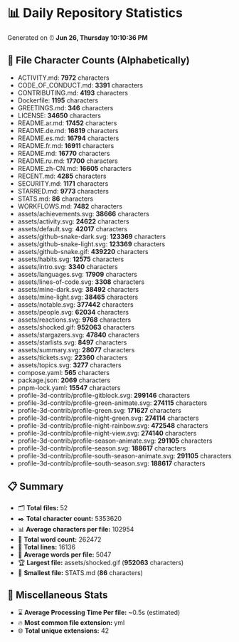 # 📊 Daily Repository Statistics
Generated on ⏰ **Jun 26, Thursday 10:10:36 PM**

## 📂 File Character Counts (Alphabetically)
- ACTIVITY.md: **7972** characters
- CODE_OF_CONDUCT.md: **3391** characters
- CONTRIBUTING.md: **4193** characters
- Dockerfile: **1195** characters
- GREETINGS.md: **346** characters
- LICENSE: **34650** characters
- README.ar.md: **17452** characters
- README.de.md: **16819** characters
- README.es.md: **16794** characters
- README.fr.md: **16911** characters
- README.md: **16770** characters
- README.ru.md: **17700** characters
- README.zh-CN.md: **16605** characters
- RECENT.md: **4285** characters
- SECURITY.md: **1171** characters
- STARRED.md: **9773** characters
- STATS.md: **86** characters
- WORKFLOWS.md: **7482** characters
- assets/achievements.svg: **38666** characters
- assets/activity.svg: **24622** characters
- assets/default.svg: **42017** characters
- assets/github-snake-dark.svg: **123369** characters
- assets/github-snake-light.svg: **123369** characters
- assets/github-snake.gif: **439220** characters
- assets/habits.svg: **12575** characters
- assets/intro.svg: **3340** characters
- assets/languages.svg: **17909** characters
- assets/lines-of-code.svg: **3308** characters
- assets/mine-dark.svg: **38492** characters
- assets/mine-light.svg: **38465** characters
- assets/notable.svg: **377442** characters
- assets/people.svg: **62034** characters
- assets/reactions.svg: **9768** characters
- assets/shocked.gif: **952063** characters
- assets/stargazers.svg: **47840** characters
- assets/starlists.svg: **8497** characters
- assets/summary.svg: **28077** characters
- assets/tickets.svg: **22360** characters
- assets/topics.svg: **3277** characters
- compose.yaml: **565** characters
- package.json: **2069** characters
- pnpm-lock.yaml: **15547** characters
- profile-3d-contrib/profile-gitblock.svg: **299146** characters
- profile-3d-contrib/profile-green-animate.svg: **274115** characters
- profile-3d-contrib/profile-green.svg: **171627** characters
- profile-3d-contrib/profile-night-green.svg: **274114** characters
- profile-3d-contrib/profile-night-rainbow.svg: **472548** characters
- profile-3d-contrib/profile-night-view.svg: **274140** characters
- profile-3d-contrib/profile-season-animate.svg: **291105** characters
- profile-3d-contrib/profile-season.svg: **188617** characters
- profile-3d-contrib/profile-south-season-animate.svg: **291105** characters
- profile-3d-contrib/profile-south-season.svg: **188617** characters

## 📋 Summary
- 🗂️ **Total files:** 52
- ✒️ **Total character count:** 5353620
- 📊 **Average characters per file:** 102954
- 📝 **Total word count:** 262472
- 🧾 **Total lines:** 16136
- 📐 **Average words per file:** 5047
- 🏆 **Largest file:** assets/shocked.gif (**952063** characters)
- 🥉 **Smallest file:** STATS.md (**86** characters)

## 🌟 Miscellaneous Stats
- ⌛ **Average Processing Time Per file:** ~0.5s (estimated)
- 🔥 **Most common file extension:** yml
- 🌐 **Total unique extensions:** 42
